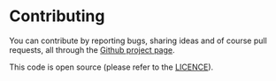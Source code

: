 # Contributing

You can contribute by reporting bugs, sharing ideas and of course pull requests,
all through the [Github project page](https://github.com/axllent/silverstripe-cms-tweaks).

This code is open source (please refer to the [LICENCE](LICENCE)).

